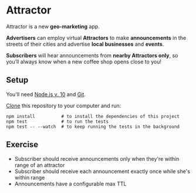 # Attractor

Attractor is a new **geo-marketing** app.

**Advertisers** can employ virtual **Attractors** to make **announcements** in the streets of their cities
and advertise **local businesses** and **events**.

**Subscribers** will hear announcements from **nearby Attractors only**,
so you’ll always know when a new coffee shop opens close to you!

## Setup

You'll need [Node.js v. 10](https://nodejs.org/en/) and [Git](https://git-scm.com/downloads).

[Clone](https://help.github.com/articles/cloning-a-repository/) this repository to your computer and run:

```
npm install          # to install the dependencies of this project
npm test             # to run the tests
npm test -- --watch  # to keep running the tests in the background
```

## Exercise

- Subscriber should receive announcements only when they're within range of an attractor
- Subscriber should receive each announcement exactly once while she's within range
- Announcements have a configurable max TTL

